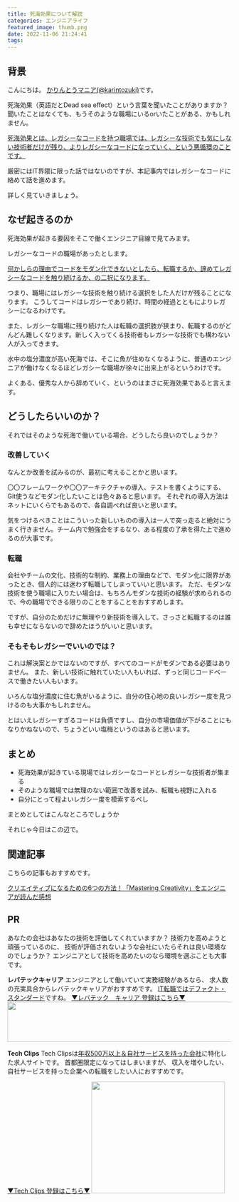 ```yaml
---
title: 死海効果について解説
categories: エンジニアライフ
featured_image: thumb.png
date: 2022-11-06 21:24:41
tags:
---
```



## 背景
こんにちは。 [かりんとうマニア(@karintozuki)](https://twitter.com/karintozuki)です。  

死海効果（英語だとDead sea effect）という言葉を聞いたことがありますか？
聞いたことはなくても、もうそのような職場にいるorいたことがある、かもしれません。

<u>死海効果とは、レガシーなコードを持つ職場では、レガシーな技術でも気にしない技術者だけが残り、よりレガシーなコードになっていく、という悪循環のことです。</u>
<!-- more -->

厳密にはIT界隈に限った話ではないのですが、本記事内ではレガシーなコードに絡めて話を進めます。

詳しく見ていきましょう。

## なぜ起きるのか
死海効果が起きる要因をそこで働くエンジニア目線で見てみます。

レガシーなコードの職場があったとします。

<u>何かしらの理由でコードをモダン化できないとしたら、転職するか、諦めてレガシーなコードを触り続けるか、の二択になります。</u>

つまり、職場にはレガシーな技術を触り続ける選択をした人だけが残ることになります。
こうしてコードはレガシーであり続け、時間の経過とともによりレガシーになるわけです。

また、レガシーな職場に残り続けた人は転職の選択肢が狭まり、転職するのがどんどん難しくなります。新しく入ってくる技術者もレガシーな技術でも構わない人が入ってきます。

水中の塩分濃度が高い死海では、そこに魚が住めなくなるように、普通のエンジニアが働けなくなるほどレガシーな職場が徐々に出来上がるというわけです。

よくある、優秀な人から辞めていく、というのはまさに死海効果であると言えます。

## どうしたらいいのか？
それではそのような死海で働いている場合、どうしたら良いのでしょうか？

### 改善していく
なんとか改善を試みるのが、最初に考えることかと思います。

〇〇フレームワークや〇〇アーキテクチャの導入、テストを書くようにする、Git使うなどモダン化したいことは色々あると思います。
それぞれの導入方法はネットにいくらでもあるので、各自調べれば良いと思います。

気をつけるべきことはこういった新しいものの導入は一人で突っ走ると絶対にうまく行きません。チーム内で勉強会をするなり、ある程度の了承を得た上で進めるのが大事です。

### 転職
会社やチームの文化、技術的な制約、業務上の理由などで、モダン化に限界があったとき、個人的には迷わず転職してしまっていいと思います。
ただ、モダンな技術を使う職場に入りたい場合は、もちろんモダンな技術の経験が求められるので、今の職場でできる限りのことをすることをおすすめします。

ですが、自分のためだけに無理やり新技術を導入して、さっさと転職するのは誰も幸せにならないので辞めたほうがいいと思います。

### そもそもレガシーでいいのでは？
これは解決案とかではないのですが、すべてのコードがモダンである必要はありません。
また、新しい技術に触れていたい人もいれば、ずっと同じコードベースで働きたい人もいます。

いろんな塩分濃度に住む魚がいるように、自分の住心地の良いレガシー度を見つけるのも大事かもしれません。

とはいえレガシーすぎるコードは負債ですし、自分の市場価値が下がることにもなりかねないので、ちょうどいい塩梅というのはあると思います。

## まとめ
- 死海効果が起きている現場ではレガシーなコードとレガシーな技術者が集まる
- そのような職場では無理のない範囲で改善を試み、転職も視野に入れる
- 自分にとって程よいレガシー度を模索するべし

まとめとしてはこんなところでしょうか

それじゃ今日はこの辺で。

## 関連記事
こちらの記事もおすすめです。  

[クリエイティブになるための6つの方法！「Mastering Creativity」をエンジニアが読んだ感想](/2020/09/2020-0920-creativity/)

## PR
あなたの会社はあなたの技術を評価してくれていますか？
技術力を高めようと頑張っているのに、
技術が評価されないような会社にいたらそれは良い環境なのでしょうか？
エンジニアとして技術を高めたいのなら環境を選ぶことも大事です。

**レバテックキャリア**
エンジニアとして働いていて実務経験があるなら、
求人数の充実具合からレバテックキャリアがおすすめです。
<u>IT転職ではデファクト・スタンダード</u>ですね。
[▼レバテック　キャリア 登録はこちら▼](https://px.a8.net/svt/ejp?a8mat=3H3JXF+8PRGKY+2JK4+ZRIB5 )
<a href="https://px.a8.net/svt/ejp?a8mat=3H3JXF+8PRGKY+2JK4+ZWFS1" rel="nofollow">
<img border="0" width="728" height="90" alt="" src="https://www22.a8.net/svt/bgt?aid=210117795527&wid=001&eno=01&mid=s00000011866006030000&mc=1"></a>
<img border="0" width="1" height="1" src="https://www13.a8.net/0.gif?a8mat=3H3JXF+8PRGKY+2JK4+ZWFS1" alt="">

**Tech Clips**
Tech Clipsは<u>年収500万以上＆自社サービスを持った会社</u>に特化した求人サイトです。
首都圏限定になってはしまいますが、
収入を増やしたい、自社サービスを持った企業への転職をしたい人におすすめです。

[▼Tech Clips 登録はこちら▼](https://px.a8.net/svt/ejp?a8mat=3H3JXF+DE94S2+3SWM+61Z81)
<a href="https://px.a8.net/svt/ejp?a8mat=3H3JXF+DE94S2+3SWM+61Z81" rel="nofollow">
<img border="0" width="300" height="250" alt="" src="https://www20.a8.net/svt/bgt?aid=210117795810&wid=001&eno=01&mid=s00000017743001017000&mc=1"></a>
<img border="0" width="1" height="1" src="https://www12.a8.net/0.gif?a8mat=3H3JXF+DE94S2+3SWM+61Z81" alt="">

